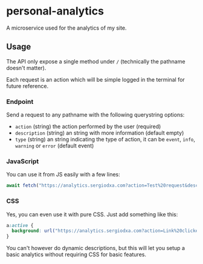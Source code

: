 # personal-analytics

A microservice used for the analytics of my site.

## Usage

The API only expose a single method under `/` (technically the pathname doesn't matter).

Each request is an action which will be simple logged in the terminal for future reference.

### Endpoint

Send a request to any pathname with the following querystring options:

* `action` (string) the action performed by the user (required)
* `description` (string) an string with more information (default empty)
* `type` (string) an string indicating the type of action, it can be `event`, `info`, `warning` or `error` (default event)

### JavaScript

You can use it from JS easily with a few lines:

```js
await fetch("https://analytics.sergiodxa.com?action=Test%20request&description=This%20is%20just%20a%20test");
```

### CSS

Yes, you can even use it with pure CSS. Just add something like this:

```css
a:active {
  background: url("https://analytics.sergiodxa.com?action=Link%20clicked");
}
```

You can't however do dynamic descriptions, but this will let you setup a basic analytics without requiring CSS for basic features.

